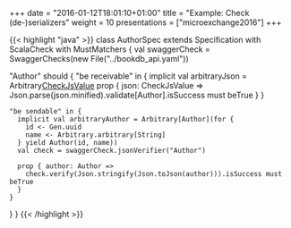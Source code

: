 +++
date = "2016-01-12T18:01:10+01:00"
title = "Example: Check (de-)serializers"
weight = 10
presentations = ["microexchange2016"]
+++

{{< highlight "java" >}}
class AuthorSpec extends Specification with ScalaCheck with MustMatchers {
  val swaggerCheck = SwaggerChecks(new File("../bookdb_api.yaml"))

  "Author" should {
    "be receivable" in {
      implicit val arbitraryJson = Arbitrary[CheckJsValue](
                                     swaggerCheck.jsonGenerator("Author"))
      prop { json: CheckJsValue =>
        Json.parse(json.minified).validate[Author].isSuccess must beTrue
      }
    }

    "be sendable" in {
      implicit val arbitraryAuthor = Arbitrary[Author](for {
        id <- Gen.uuid
        name <- Arbitrary.arbitrary[String]
      } yield Author(id, name))
      val check = swaggerCheck.jsonVerifier("Author")

      prop { author: Author =>
        check.verify(Json.stringify(Json.toJson(author))).isSuccess must beTrue
      }
    }
  }
}
{{< /highlight >}}
